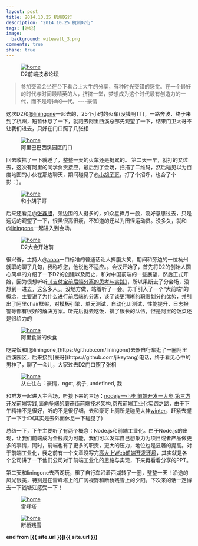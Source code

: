 ```yaml
---
layout: post
title: 2014.10.25 杭州D2行
description: "2014.10.25 杭州D2行"
tags: [游记]
image:
  background: witewall_3.png
comments: true
share: true
---
```


<figure>
	<a href="https://github.com/soulteary/Get-D2-2014-Ticket/raw/master/assets/img/figure.png">
		<img src="https://github.com/soulteary/Get-D2-2014-Ticket/raw/master/assets/img/figure.png" alt="home" />
	</a>
	<figcaption>D2前端技术论坛</figcaption>
</figure>

>参加交流会坐在台下看台上大牛的分享，有种时光交错的感觉。在一个最好的时代与时间最精英的人，挤挤一堂，梦想成为这个时代最有创造力的一代，而不是垮掉的一代。----豪情 
	
这次D2和[@liningone](https://github.com/liningone)一起去的，25个小时的火车(没钱啊TT)，一路奔波，终于来到了杭州，短暂休息了一下，就跑去阿里西溪总部先观望了一下，结果门卫大哥不让我们进去，只好在门口照了几张相
<figure>
	<a href="/images/2014-10-d2-albb.jpg">
		<img src="/images/2014-10-d2-albb.jpg" alt="home" />
	</a>
	<figcaption>阿里巴巴西溪园区门口</figcaption>
</figure>

<!--more-->

回去收拾了一下就睡了，整整一天的火车还是挺累的。
第二天一早，就打的又过去，这次有阿里的同学负责接应，最后到了会场，扫描了二维码，然后碰见以为百度地图的小伙在那边聊天，期间碰见了[@小胡子哥](https://github.com/barretlee)，打了个招呼，也合了个影：）。

<figure>
	<a href="/images/2014-10-d2-xiaohuzi.jpg">
		<img src="/images/2014-10-d2-xiaohuzi.jpg" alt="home" />
	</a>
	<figcaption>和小胡子哥</figcaption>
</figure>

后来还看见[@张鑫旭](http://www.zhangxinxu.com/wordpress/)，旁边围的人挺多的，如众星捧月一般，没好意思过去，只是远远的观望了一下，很黑很高很瘦，不知道的还以为田径运动员。没多久，就和[@liningone](https://github.com/liningone)一起进入到会场。
<figure>
	<a href="/images/2014-10-d2-dahui.jpg">
		<img src="/images/2014-10-d2-dahui.jpg" alt="home" />
	</a>
	<figcaption>D2大会开始前</figcaption>
</figure>

很兴奋，主持人[@aoao](http://weibo.com/aoaoing?topnav=1&wvr=6&topsug=1)一口标准的普通话让人捧腹大笑，期间和旁边的一位杭州就职的聊了几句，我称呼您，他说他不适应。。会议开始了，首先将D2的创始人圆心简单的介绍了一下D2的创建以及历史，和对中国前端的一些展望，然后正式开始，因为很想听听[《支付宝前后端分离的思考与实践》](http://vdisk.weibo.com/s/C30SUspJtfe1v)，所以果断去了分会场，没想到一进去，这么多人。。没地方做，站着听了一会。苏千引入了一个“大前端”的概念，主要讲了为什么进行前后端的分离，谈了谈更清晰的职责划分的优势，并引出了阿里chair框架，对模板引擎，单元测试，自动化UI测试，性能提升，日志报警等都有很好的解决方案。听完后就去吃饭，排了很长的队伍，但是阿里的饭菜还是很给力的
<figure>
	<a href="/images/2014-10-d2-shitang.jpg">
		<img src="/images/2014-10-d2-shitang.jpg" alt="home" />
	</a>
	<figcaption>阿里食堂的伙食</figcaption>
</figure>
吃完饭和[@liningone](https://github.com/liningone)去器自行车逛了一圈阿里西溪园区，后来接到[豪哥](https://github.com/jikeytang)电话，终于看见心中的男神了，聊了一会儿，大家过去D2门口照了张相
<figure>
	<a href="/images/2014-10-d2-haoqing.jpg">
		<img src="/images/2014-10-d2-haoqing.jpg" alt="home" />
	</a>
	<figcaption>从左往右：豪情，ngot, 桃子, undefined, 我</figcaption>
</figure>

和群友一起进入主会场，听接下来的三场：[nodejs一小步 前端开发一大步](http://vdisk.weibo.com/s/C30SUspJtfe4O),[第三方开发前端实践](http://vdisk.weibo.com/s/C30SUspJtfdhI),[面向多端的蘑菇街前端技术架构](http://vdisk.weibo.com/s/C30SUspJtfdi5),[京东前端工业化实践之路](http://vdisk.weibo.com/s/C30SUspJtf4sv)，由于下午精神不是很好，听的不是很仔细，去和豪哥上厕所是碰见大神[winter](http://weibo.com/wintercn?from=feed&loc=nickname)，赶紧去握了一下手:D(其实是去外面休息一下碰见了)

总结一下，下午主要听了有两个概念：Node.js和前端工业化。由于Node.js的出现，让我们前端成为全栈成为可能，我们可以发挥自己想象力为项目或者产品做更多的事情，同时，前端也有了更多的职责，更大的压力，地位也是显著的提高。对于前端工业化，我之前有一个文章没写完[高大上Web前端开发环境](http://www.hacke2.cn/web-development-process/)，其实就是各个公司讲了一下他们公司对于前端工业化的思路与实现，下来再看看分享的PPT。


第二天和liningone去西湖玩，租了自行车沿着西湖转了一圈，整整一天！沿途的风光很美，特别是在雷峰塔上的广阔视野和断桥残雪上的夕阳。下次来的话一定得去一下钱塘江感受一下！
<figure>
	<a href="/images/2014-10-d2-leifeng.jpg">
		<img src="/images/2014-10-d2-leifeng.jpg" alt="home" />
	</a>
	<figcaption>雷峰塔</figcaption>
</figure>

<figure>
	<a href="/images/2014-10-d2-duanqiao.jpg">
		<img src="/images/2014-10-d2-duanqiao.jpg" alt="home" />
	</a>
	<figcaption>断桥残雪</figcaption>
</figure>

**end from [{{ site.url }}]({{ site.url }})**
